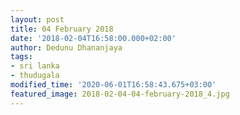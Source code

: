 ```yaml
---
layout: post
title: 04 February 2018
date: '2018-02-04T16:58:00.000+02:00'
author: Dedunu Dhananjaya
tags:
- sri lanka
- thudugala
modified_time: '2020-06-01T16:58:43.675+03:00'
featured_image: 2018-02-04-04-february-2018_4.jpg
---
```

